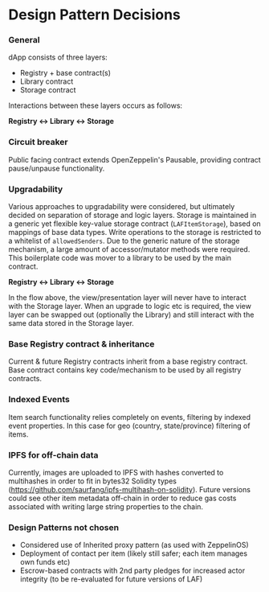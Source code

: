 # Design Pattern Decisions


### General
dApp consists of three layers:
- Registry + base contract(s)
- Library contract
- Storage contract

Interactions between these layers occurs as follows:

**Registry <-> Library <-> Storage**

### Circuit breaker
Public facing contract extends OpenZeppelin's Pausable, providing contract pause/unpause functionality.


### Upgradability
Various approaches to upgradability were considered, but ultimately decided on separation of storage and logic layers. Storage is maintained in a generic yet flexible key-value storage contract (`LAFItemStorage`), based on mappings of base data types. Write operations to the storage is restricted to a whitelist of `allowedSenders`.
Due to the generic nature of the storage mechanism, a large amount of accessor/mutator methods were required. This boilerplate code was mover to a library to be used by the main contract.

**Registry <-> Library <-> Storage**

In the flow above, the view/presentation layer will never have to interact with the Storage layer. When an upgrade to logic etc is required, the view layer can be swapped out (optionally the Library) and still interact with the same data stored in the Storage layer. 

### Base Registry contract & inheritance
Current & future Registry contracts inherit from a base registry contract. Base contract contains key code/mechanism to be used by all registry contracts.

### Indexed Events
Item search functionality relies completely on events, filtering by indexed event properties. In this case for geo (country, state/province) filtering of items.

### IPFS for off-chain data
Currently, images are uploaded to IPFS with hashes converted to multihashes in order to fit in bytes32 Solidity types (https://github.com/saurfang/ipfs-multihash-on-solidity). Future versions could see other item metadata off-chain in order to reduce gas costs associated with writing large string properties to the chain.

### Design Patterns not chosen
- Considered use of Inherited proxy pattern (as used with ZeppelinOS)
- Deployment of contact per item (likely still safer; each item manages own funds etc)
- Escrow-based contracts with 2nd party pledges for increased actor integrity (to be re-evaluated for future versions of LAF)